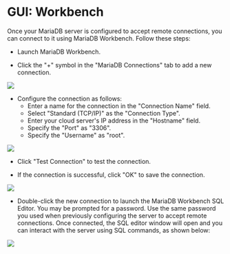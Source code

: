 # GUI: Workbench

Once your MariaDB server is configured to accept remote connections, you can connect to it using MariaDB Workbench. Follow these steps:

- Launch MariaDB Workbench.

- Click the "+" symbol in the "MariaDB Connections" tab to add a new connection.

![](https://docs.bitnami.com/images/img/components/mysql/mysql-mwb-1.png)

- Configure the connection as follows:
  - Enter a name for the connection in the "Connection Name" field.
  - Select "Standard (TCP/IP)" as the "Connection Type".
  - Enter your cloud server's IP address in the "Hostname" field.
  - Specify the "Port" as "3306".
  - Specify the "Username" as "root".

![](https://docs.bitnami.com/images/img/components/mysql/mysql-mwb-2.png)

- Click "Test Connection" to test the connection.

- If the connection is successful, click "OK" to save the connection.

![](https://docs.bitnami.com/images/img/components/mysql/mysql-mwb-3.png)

- Double-click the new connection to launch the MariaDB Workbench SQL Editor. You may be prompted for a password. Use the same password you used when previously configuring the server to accept remote connections. Once connected, the SQL editor window will open and you can interact with the server using SQL commands, as shown below:

![](https://docs.bitnami.com/images/img/components/mysql/mysql-mwb-4.png)